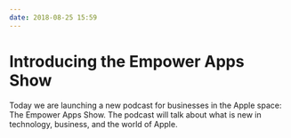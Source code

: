 ```yaml
---
date: 2018-08-25 15:59
---
```

# Introducing the Empower Apps Show


Today we are launching a new podcast for businesses in the Apple space: The Empower Apps Show. The podcast will talk about what is new in technology, business, and the world of Apple.